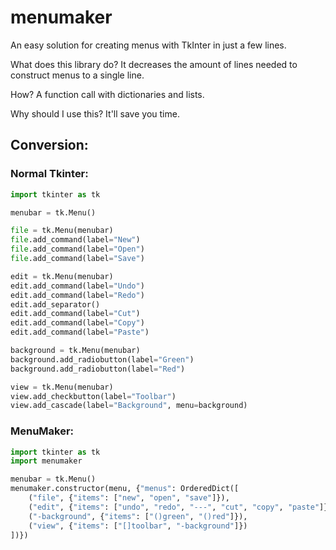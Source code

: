 # menumaker
An easy solution for creating menus with TkInter in just a few lines.

What does this library do? It decreases the amount of lines needed to construct menus to a single line.

How? A function call with dictionaries and lists.

Why should I use this? It'll save you time.

## Conversion:
### Normal Tkinter:
```python
import tkinter as tk

menubar = tk.Menu()

file = tk.Menu(menubar)
file.add_command(label="New")
file.add_command(label="Open")
file.add_command(label="Save")

edit = tk.Menu(menubar)
edit.add_command(label="Undo")
edit.add_command(label="Redo")
edit.add_separator()
edit.add_command(label="Cut")
edit.add_command(label="Copy")
edit.add_command(label="Paste")

background = tk.Menu(menubar)
background.add_radiobutton(label="Green")
background.add_radiobutton(label="Red")

view = tk.Menu(menubar)
view.add_checkbutton(label="Toolbar")
view.add_cascade(label="Background", menu=background)
```

### MenuMaker:
```python
import tkinter as tk
import menumaker

menubar = tk.Menu()
menumaker.constructor(menu, {"menus": OrderedDict([
    ("file", {"items": ["new", "open", "save"]}),
    ("edit", {"items": ["undo", "redo", "---", "cut", "copy", "paste"]}),
    ("-background", {"items": ["()green", "()red"]}),
    ("view", {"items": ["[]toolbar", "-background"]})
])})
```